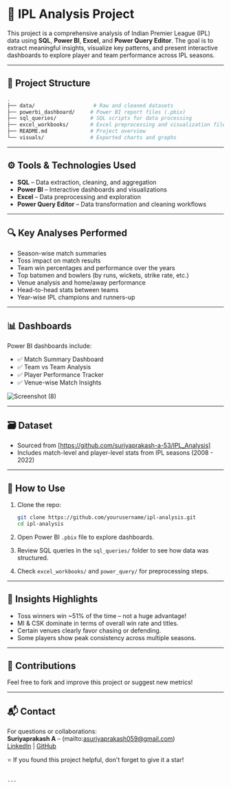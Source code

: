 # 🏏 IPL Analysis Project

This project is a comprehensive analysis of Indian Premier League (IPL) data using **SQL**, **Power BI**, **Excel**, and **Power Query Editor**. The goal is to extract meaningful insights, visualize key patterns, and present interactive dashboards to explore player and team performance across IPL seasons.

---

## 📂 Project Structure

```bash
.
├── data/                   # Raw and cleaned datasets
├── powerbi_dashboard/     # Power BI report files (.pbix)
├── sql_queries/           # SQL scripts for data processing
├── excel_workbooks/       # Excel preprocessing and visualization files
├── README.md              # Project overview
└── visuals/               # Exported charts and graphs
```

---

## ⚙️ Tools & Technologies Used

- **SQL** – Data extraction, cleaning, and aggregation
- **Power BI** – Interactive dashboards and visualizations
- **Excel** – Data preprocessing and exploration
- **Power Query Editor** – Data transformation and cleaning workflows

---

## 🔍 Key Analyses Performed

- Season-wise match summaries
- Toss impact on match results
- Team win percentages and performance over the years
- Top batsmen and bowlers (by runs, wickets, strike rate, etc.)
- Venue analysis and home/away performance
- Head-to-head stats between teams
- Year-wise IPL champions and runners-up

---

## 📊 Dashboards

Power BI dashboards include:

- ✅ Match Summary Dashboard  
- ✅ Team vs Team Analysis  
- ✅ Player Performance Tracker  
- ✅ Venue-wise Match Insights  

![Screenshot (8)](https://github.com/user-attachments/assets/ac561377-c66d-468a-988e-4af0d0719abb)


---

## 🗃️ Dataset

- Sourced from [https://github.com/suriyaprakash-a-53/IPL_Analysis]
- Includes match-level and player-level stats from IPL seasons (2008 - 2022)

---

## 🚀 How to Use

1. Clone the repo:
   ```bash
   git clone https://github.com/yourusername/ipl-analysis.git
   cd ipl-analysis
   ```

2. Open Power BI `.pbix` file to explore dashboards.

3. Review SQL queries in the `sql_queries/` folder to see how data was structured.

4. Check `excel_workbooks/` and `power_query/` for preprocessing steps.

---

## 🌟 Insights Highlights

- Toss winners win ~51% of the time – not a huge advantage!
- MI & CSK dominate in terms of overall win rate and titles.
- Certain venues clearly favor chasing or defending.
- Some players show peak consistency across multiple seasons.

---

## 🤝 Contributions

Feel free to fork and improve this project or suggest new metrics!

---

## 📬 Contact

For questions or collaborations:  
**Suriyaprakash A** – (mailto:asuriyaprakash059@gmail.com)  
[LinkedIn](https://www.linkedin.com/in/suriyaprakash-a-) | [GitHub](https://github.com/suriyaprakash-a-53)

⭐ If you found this project helpful, don't forget to give it a star!
```

---
